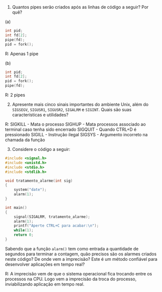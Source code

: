 1. Quantos pipes serão criados após as linhas de código a seguir? Por quê?

(a)
```C
int pid;
int fd[2];
pipe(fd);
pid = fork();
```

R: Apenas 1 pipe

(b)
```C
int pid;
int fd[2];
pid = fork();
pipe(fd);
```

R: 2 pipes

2. Apresente mais cinco sinais importantes do ambiente Unix, além do `SIGSEGV`, `SIGUSR1`, `SIGUSR2`, `SIGALRM` e `SIGINT`. Quais são suas características e utilidades?

R:	SIGKILL - Mata o processo
	SIGHUP - Mata processos associado ao terminal caso tenha sido encerrado
	SIGQUIT - Quando CTRL+D é pressionado
	SIGILL - Instrução ilegal
	SIGSYS - Argumento incorreto na chamada da função
	

3. Considere o código a seguir:

```C
#include <signal.h>
#include <unistd.h>
#include <stdio.h>
#include <stdlib.h>

void tratamento_alarme(int sig)
{
	system("date");
	alarm(1);
}

int main()
{
	signal(SIGALRM, tratamento_alarme);
	alarm(1);
	printf("Aperte CTRL+C para acabar:\n");
	while(1);
	return 0;
}
```

Sabendo que a função `alarm()` tem como entrada a quantidade de segundos para terminar a contagem, quão precisos são os alarmes criados neste código? De onde vem a imprecisão? Este é um método confiável para desenvolver aplicações em tempo real?

R: A imprecisão vem de que o sistema operacional fica trocando entre os processos na CPU.
Logo vem a imprecisão da troca do processo, inviabilizando aplicação em tempo real.
